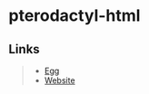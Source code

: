 # pterodactyl-html

## Links

> - [Egg](https://github.com/Zastinian/eseggs/tree/master/html)
> - [Website](https://mresmile.com/)
